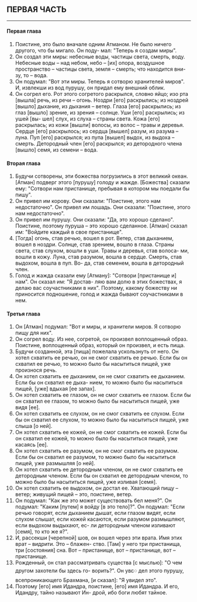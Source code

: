 ## ПЕРВАЯ ЧАСТЬ 

---
#### Первая глава 
1. Поистине, это было вначале одним Атманом. Не было ничего другого, что бы мигало. Он поду- мал: "Теперь я создам миры".
2. Он создал эти миры: небесные воды, частицы света, смерть, воду. Небесные воды – над небом, небо – [их] опора, воздушное пространство – частицы света, земля – смерть; что находится вни- зу, то – вода.
3. Он подумал: "Вот эти миры. Теперь я сотворю хранителей миров". И, извлекши из вод пурушу, он придал ему внешний облик.
4. Он согрел его. Рот этого согретого раскрылся, словно яйцо; изо рта [вышла] речь, из речи – огонь. Ноздри [его] раскрылись; из ноздрей [вышло] дыхание, из дыхания – ветер. Глаза [его] раскрылись; из глаз [вышло] зрение, из зрения – солнце. Уши [его] раскрылись; из ушей [вы- шел] слух, из слуха – страны света. Кожа [его] раскрылась; из кожи [вышли] волосы, из волос – травы и деревья. Сердце [его] раскрылось; из сердца [вышел] разум, из разума – луна. Пуп [его] раскрылся; из пупа [вышел] выдох, из выдоха – смерть. Детородный член [его] раскрылся; из детородного члена [вышло] семя, из семени – вода.

#### Вторая глава 
1. Будучи сотворены, эти божества погрузились в этот великий океан. [Атман] подверг этого [пурушу] голоду и жажде. [Божества] сказали ему: "Сотвори нам приcтанище, пребывая в котором мы поедали бы пишу".
2. Он привел им корову. Они сказали: "Поистине, этого нам недостаточно". Он привел им лошадь. Они сказали: "Поистине, этого нам недостаточно".
3. Он привел им пурушу. Они сказали: "Да, это хорошо сделано". Поистине, поэтому пуруша – это хорошо сделанное. [Атман] сказал им: "Войдите каждый в свое пристанище".
4. [Тогда] огонь, став речью, вошел в рот. Ветер, став дыханием, вошел в ноздри. Солнце, став зрением, вошло в глаза. Страны света, став слухом, вошли в уши. Травы и деревья, став волоса- ми, вошли в кожу. Луна, став разумом, вошла в сердце. Смерть, став выдохом, вошла в пуп. Во- да, став семенем, вошла в детородный член.
5. Голод и жажда сказали ему [Атману]: "Сотвори [пристанище и] нам". Он сказал им: "Я достав- ляю вам долю в этих божествах, я делаю вас соучастниками в них". Поэтому, какому божеству ни приносится подношение, голод и жажда бывают соучастниками в нем.


#### Третья глава
1. Он [Атман] подумал: "Вот и миры, и хранители миров. Я сотворю пищу для них".
2. Он согрел воду. Из нее, согретой, он произвел воплощенный образ. Поистине, воплощенный образ, который он произвел, и есть пища.
3. Будучи созданной, эта [пища] пожелала ускользнуть от него. Он хотел схватить ее речью, он не смог схватить ее речью. Если бы он схватил ее речью, то можно было бы насытиться пищей, уже произнося речь.
4. Он хотел схватить ее дыханием, он не смог схватить ее дыханием. Если бы он схватил ее дыха- нием, то можно было бы насытиться пищей, [уже] вдыхая [ее запах].
5. Он хотел схватить ее глазом, он не смог схватить ее глазом. Если бы он схватил ее глазом, то можно было бы насытиться пищей, уже видя [ее].
6. Он хотел схватить ее слухом, он не смог схватить ее слухом. Если бы он схватил ее слухом, то можно было бы насытиться пищей, уже слыша [о ней].
7. Он хотел схватить ее кожей, он не смог схватить ее кожей. Если бы он схватил ее кожей, то можно было бы насытиться пищей, уже касаясь [ее].
8. Он хотел схватить ее разумом, он не смог схватить ее разумом. Если бы он схватил ее разумом, то можно было бы насытиться пищей, уже размышляя [о ней].
9. Он хотел схватить ее детородным членом, он не смог схватить ее детородным членом. Если бы он схватил ее детородным членом, то можно было бы насытиться пищей, уже изливая [семя].
10. Он хотел схватить ее выдохом, он достал ее. Хватающий пищу – ветер; живущий пищей – это, поистине, ветер.
11. Он подумал: "Как же это может существовать бел меня?". Он подумал: "Каким [путем] я войду [в это тело]?". Он подумал: "Если речью говорят, если дыханием дышат, если глазом видят, если слухом слышат, если кожей касаются, если разумом размышляют, если выдохом выдыхают, ес- ли детородным членом изливают [семя], то кто же я?".
12. И, рассекши [черепной] шов, он вошел через эти врата. Имя этих врат – видрити. Это – блажен- ство. [Там] у него три пристанища, три [состояния] сна. Вот – пристанище, вот – пристанище, вот – пристанище.
13. Рожденный, он стал рассматривать существа [с мыслью]: "О чем другом захотели бы здесь го- ворить?". Он увႄ дел этого пурушу, всепроникающего Брахмана, [и сказал]: "Я увидел это".
14. Поэтому [его] имя Идандра, поистине, [его] имя Идандра. И его, Идандру, тайно называют Ин- дрой, ибо боги любят тайное.

